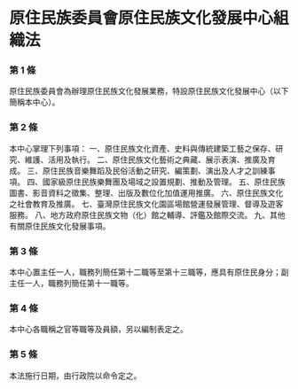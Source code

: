 # 原住民族委員會原住民族文化發展中心組織法

### 第 1 條

原住民族委員會為辦理原住民族文化發展業務，特設原住民族文化發展中心（以下簡稱本中心）。

### 第 2 條

本中心掌理下列事項：
一、原住民族文化資產、史料與傳統建築工藝之保存、研究、維護、活用及執行。
二、原住民族文化藝術之典藏、展示表演、推廣及育成。
三、原住民族音樂舞蹈及民俗活動之研究、編策劃、演出及人才之訓練事項。
四、國家級原住民族樂舞團及場域之設置規劃、推動及管理。
五、原住民族圖書、影音資料之徵集、整理、出版及數位化加值運用推廣。
六、原住民族文化之社會教育及推廣。
七、臺灣原住民族文化園區場館營運發展管理、督導及遊客服務。
八、地方政府原住民族文物（化）館之輔導、評鑑及館際交流。
九、其他有關原住民族文化發展事項。

### 第 3 條

本中心置主任一人，職務列簡任第十二職等至第十三職等，應具有原住民身分；副主任一人，職務列簡任第十一職等。

### 第 4 條

本中心各職稱之官等職等及員額，另以編制表定之。

### 第 5 條

本法施行日期，由行政院以命令定之。
